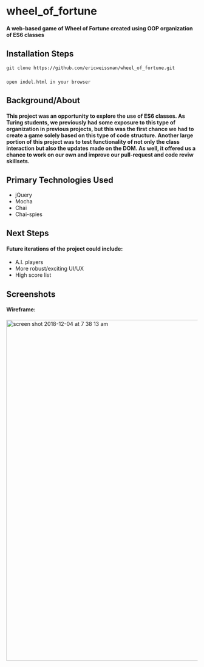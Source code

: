 # wheel_of_fortune
#### A web-based game of Wheel of Fortune created using OOP organization of ES6 classes

## Installation Steps
```git clone https://github.com/ericweissman/wheel_of_fortune.git```
#####
```open indel.html in your browser ```

## Background/About
#### This project was an opportunity to explore the use of ES6 classes.  As Turing students, we previously had some exposure to this type of organization in previous projects, but this was the first chance we had to create a game solely based on this type of code structure.  Another large portion of this project was to test functionality of not only the class interaction but also the updates made on the DOM.  As well, it offered us a chance to work on our own and improve our pull-request and code reviw skillsets.

## Primary Technologies Used
- jQuery
- Mocha
- Chai
- Chai-spies

## Next Steps
#### Future iterations of the project could include:
- A.I. players
- More robust/exciting UI/UX 
- High score list

## Screenshots
#### Wireframe:
<img width="899" alt="screen shot 2018-12-04 at 7 38 13 am" src="https://user-images.githubusercontent.com/39415039/49757037-ab005180-fc78-11e8-9d35-2437c1eacbcf.png">

